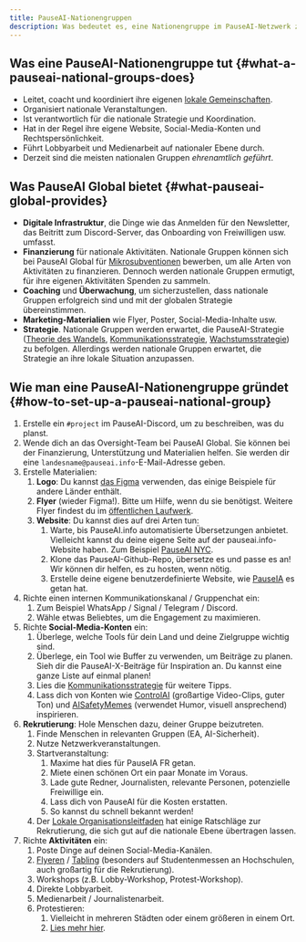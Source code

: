 ```yaml
---
title: PauseAI-Nationengruppen
description: Was bedeutet es, eine Nationengruppe im PauseAI-Netzwerk zu sein?
---
```


<!-- end of frontmatter metadata, dashes above need to stay -->
<script context="module">
  import NationalGroupsList from '$lib/components/NationalGroupsList.svelte';
</script>

<NationalGroupsList />

## Was eine PauseAI-Nationengruppe tut {#what-a-pauseai-national-groups-does}

- Leitet, coacht und koordiniert ihre eigenen [lokale Gemeinschaften](/communities).
- Organisiert nationale Veranstaltungen.
- Ist verantwortlich für die nationale Strategie und Koordination.
- Hat in der Regel ihre eigene Website, Social-Media-Konten und Rechtspersönlichkeit.
- Führt Lobbyarbeit und Medienarbeit auf nationaler Ebene durch.
- Derzeit sind die meisten nationalen Gruppen _ehrenamtlich geführt_.

## Was PauseAI Global bietet {#what-pauseai-global-provides}

- **Digitale Infrastruktur**, die Dinge wie das Anmelden für den Newsletter, das Beitritt zum Discord-Server, das Onboarding von Freiwilligen usw. umfasst.
- **Finanzierung** für nationale Aktivitäten. Nationale Gruppen können sich bei PauseAI Global für [Mikrosubventionen](/microgrants) bewerben, um alle Arten von Aktivitäten zu finanzieren. Dennoch werden nationale Gruppen ermutigt, für ihre eigenen Aktivitäten Spenden zu sammeln.
- **Coaching** und **Überwachung**, um sicherzustellen, dass nationale Gruppen erfolgreich sind und mit der globalen Strategie übereinstimmen.
- **Marketing-Materialien** wie Flyer, Poster, Social-Media-Inhalte usw.
- **Strategie**. Nationale Gruppen werden erwartet, die PauseAI-Strategie ([Theorie des Wandels](/theory-of-change), [Kommunikationsstrategie](/communication-strategy), [Wachstumsstrategie](/growth-strategy)) zu befolgen. Allerdings werden nationale Gruppen erwartet, die Strategie an ihre lokale Situation anzupassen.

## Wie man eine PauseAI-Nationengruppe gründet {#how-to-set-up-a-pauseai-national-group}

1.  Erstelle ein `#project` im PauseAI-Discord, um zu beschreiben, was du planst.
2.  Wende dich an das Oversight-Team bei PauseAI Global. Sie können bei der Finanzierung, Unterstützung und Materialien helfen. Sie werden dir eine `landesname@pauseai.info`-E-Mail-Adresse geben.
3.  Erstelle Materialien:
    1.  **Logo**: Du kannst [das Figma](https://www.figma.com/design/iQ4PHQTi1vAVmT9Lckazqt/PauseAI-designs---editable) verwenden, das einige Beispiele für andere Länder enthält.
    1.  **Flyer** (wieder Figma!). Bitte um Hilfe, wenn du sie benötigst. Weitere Flyer findest du im [öffentlichen Laufwerk](https://drive.google.com/drive/u/1/folders/1bQ_MZ8giK-Mee4ABkO0BgcFInaXruNpa).
    1.  **Website**: Du kannst dies auf drei Arten tun:
        1.  Warte, bis PauseAI.info automatisierte Übersetzungen anbietet. Vielleicht kannst du deine eigene Seite auf der pauseai.info-Website haben. Zum Beispiel [PauseAI NYC](/nyc-action).
        2.  Klone das PauseAI-Github-Repo, übersetze es und passe es an! Wir können dir helfen, es zu hosten, wenn nötig.
        3.  Erstelle deine eigene benutzerdefinierte Website, wie [PauseIA](https://pauseia.fr/) es getan hat.
4.  Richte einen internen Kommunikationskanal / Gruppenchat ein:
    1.  Zum Beispiel WhatsApp / Signal / Telegram / Discord.
    2.  Wähle etwas Beliebtes, um die Engagement zu maximieren.
5.  Richte **Social-Media-Konten** ein:
    1.  Überlege, welche Tools für dein Land und deine Zielgruppe wichtig sind.
    2.  Überlege, ein Tool wie Buffer zu verwenden, um Beiträge zu planen. Sieh dir die PauseAI-X-Beiträge für Inspiration an. Du kannst eine ganze Liste auf einmal planen!
    3.  Lies die [Kommunikationsstrategie](/communication-strategy) für weitere Tipps.
    4.  Lass dich von Konten wie [ControlAI](https://x.com/ai_ctrl/) (großartige Video-Clips, guter Ton) und [AISafetyMemes](https://x.com/AISafetyMemes) (verwendet Humor, visuell ansprechend) inspirieren.
6.  **Rekrutierung**: Hole Menschen dazu, deiner Gruppe beizutreten.
    1.  Finde Menschen in relevanten Gruppen (EA, AI-Sicherheit).
    2.  Nutze Netzwerkveranstaltungen.
    3.  Startveranstaltung:
        1.  Maxime hat dies für PauseIA FR getan.
        2.  Miete einen schönen Ort ein paar Monate im Voraus.
        3.  Lade gute Redner, Journalisten, relevante Personen, potenzielle Freiwillige ein.
        4.  Lass dich von PauseAI für die Kosten erstatten.
        5.  So kannst du schnell bekannt werden!
    4.  Der [Lokale Organisationsleitfaden](/local-organizing) hat einige Ratschläge zur Rekrutierung, die sich gut auf die nationale Ebene übertragen lassen.
7.  Richte **Aktivitäten** ein:
    1.  Poste Dinge auf deinen Social-Media-Kanälen.
    2.  [Flyeren](/flyering) / [Tabling](/tabling) (besonders auf Studentenmessen an Hochschulen, auch großartig für die Rekrutierung).
    3.  Workshops (z.B. Lobby-Workshop, Protest-Workshop).
    4.  Direkte Lobbyarbeit.
    5.  Medienarbeit / Journalistenarbeit.
    6.  Protestieren:
        1.  Vielleicht in mehreren Städten oder einem größeren in einem Ort.
        2.  [Lies mehr hier](/organizing-a-protest).
